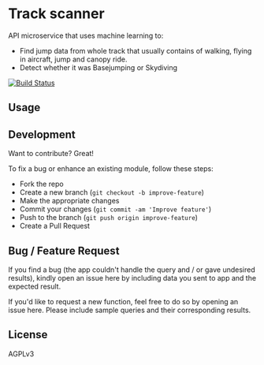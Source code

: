 # Track scanner

API microservice that uses machine learning to:
* Find jump data from whole track that usually contains of walking, flying in aircraft, jump and canopy ride.
* Detect whether it was Basejumping or Skydiving

[![Build Status](https://travis-ci.org/skyderby/track-segmentation.svg?branch=master)](https://travis-ci.org/skyderby/track-segmentation)

## Usage

## Development

Want to contribute? Great!

To fix a bug or enhance an existing module, follow these steps:

* Fork the repo
* Create a new branch (`git checkout -b improve-feature`)
* Make the appropriate changes
* Commit your changes (`git commit -am 'Improve feature'`)
* Push to the branch (`git push origin improve-feature`)
* Create a Pull Request

## Bug / Feature Request

If you find a bug (the app couldn't handle the query and / or gave undesired results), kindly open an issue here by including data you sent to app and the expected result.

If you'd like to request a new function, feel free to do so by opening an issue here. Please include sample queries and their corresponding results.

## License

AGPLv3
